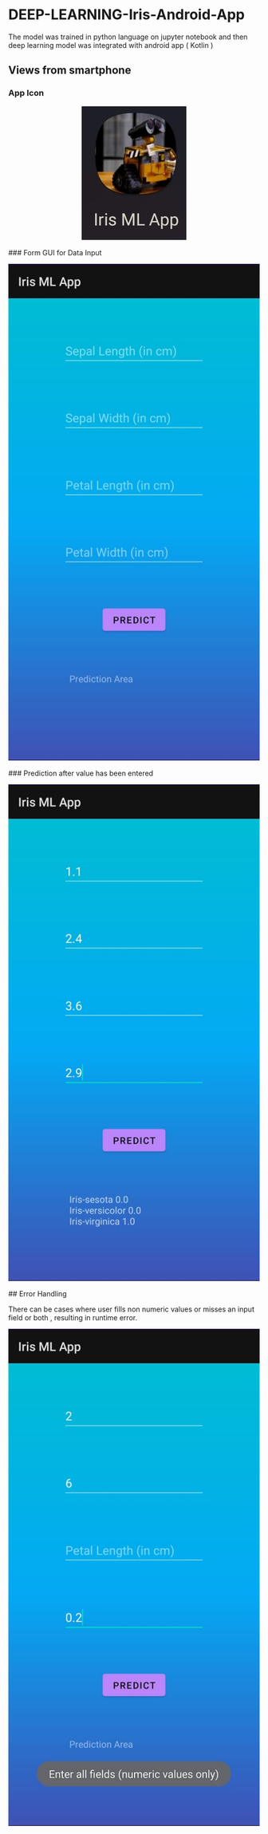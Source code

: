 # DEEP-LEARNING-Iris-Android-App
The model was trained in python language on jupyter notebook and then deep learning model was integrated with android app ( Kotlin )

## Views from smartphone
### App Icon
<p align="center">
  <img src="https://github.com/ayush-raj8/DEEP-LEARNING-Iris-Android-App/blob/main/readme_res/app_icon_in_mobile.jpeg">
</p>
### Form GUI for Data Input
<p align="center">
  <img src="https://github.com/ayush-raj8/DEEP-LEARNING-Iris-Android-App/blob/main/readme_res/form.jpeg">
</p>
### Prediction after value has been entered
<p align="center">
  <img src="https://github.com/ayush-raj8/DEEP-LEARNING-Iris-Android-App/blob/main/readme_res/predictions.jpeg">
</p>
## Error Handling 
<p>There can be cases where user fills non numeric values or misses an input field or both , resulting in runtime error.</p>
<p align="center">
  <img src="https://github.com/ayush-raj8/DEEP-LEARNING-Iris-Android-App/blob/main/readme_res/error_handling.jpeg">
</p>
